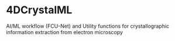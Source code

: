 # 4DCrystalML
AI/ML workflow (FCU-Net) and Utility functions for crystallographic information extraction from electron microscopy

